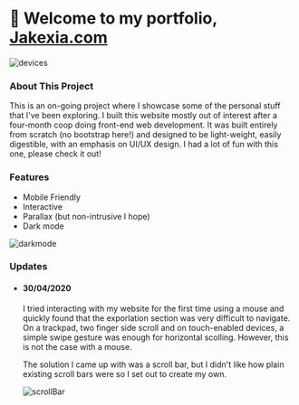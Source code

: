 # 👋 Welcome to my portfolio, [Jakexia.com](https://jakexia.com)
![devices](https://jakexia.com/img/other/websiteOnDevices.png)

### About This Project
This is an on-going project where I showcase some of the personal stuff that I've been exploring. I built this website mostly out of interest after a four-month coop doing front-end web development. It was built entirely from scratch (no bootstrap here!) and designed to be light-weight, easily digestible, with an emphasis on UI/UX design. I had a lot of fun with this one, please check it out!


### Features
- Mobile Friendly 
- Interactive 
- Parallax (but non-intrusive I hope)
- Dark mode

![darkmode](https://jakexia.com/img/other/darkLightShowcase.png)


### Updates

- #### 30/04/2020
    I tried interacting with my website for the first time using a mouse and quickly found that the exporlation section was very difficult to navigate. On a trackpad, two finger side scroll and on touch-enabled devices, a simple swipe gesture was enough for horizontal scolling. However, this is not the case with a mouse. 
    
    The solution I came up with was a scroll bar, but I didn't like how plain existing scroll bars were so I set out to create my own.

    ![scrollBar](https://jakexia.com/img/other/proccess-0.gif)

